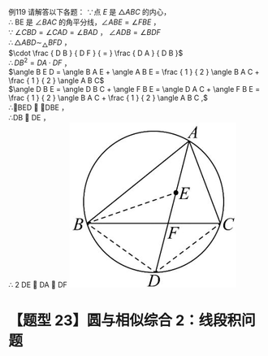 例119 请解答以下各题：
∵点 $E$ 是 ${ \triangle A B C }$ 的内心，  
∴ BE 是 $\angle B A C$ 的角平分线，$\angle A B E = \angle F B E$ ，  
∵ $\angle C B D = \angle C A D = \angle B A D$ ， $\angle A D B = \angle B D F$   
$\therefore \triangle A B D \sim _ { \triangle } B F D$ ，  
$\cdot \frac { D B } { D F } { = } \frac { D A } { D B }$   
$\therefore D B ^ { 2 } = D A \cdot D F$ ，  
$\angle B E D = \angle B A E + \angle A B E = \frac { 1 } { 2 } \angle B A C + \frac { 1 } { 2 } \angle A B C$   
$\angle D B E = \angle D B C + \angle F B E = \angle D A C + \angle F B E = \frac { 1 } { 2 } \angle B A C + \frac { 1 } { 2 } \angle A B C ,$   
∴BED  DBE ，  
∴DB  DE ，  
∴ 2 DE  DA  DF
![](<../../qs_image_DB/专题3-6__圆的综合（27类题型）（解析版）/022e8f5f8f844f05a94b0056d185256fcdc0ad8e9a9db091763a7b7993126e6f.jpg>)
# 【题型 23】圆与相似综合 2：线段积问题
